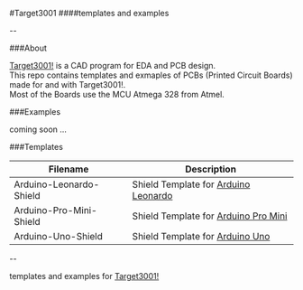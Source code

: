 #Target3001
####templates and examples

--

###About

[Target3001!](http://www.ibfriedrich.com/) is a CAD program for EDA and PCB design.  
This repo contains templates and exmaples of PCBs (Printed Circuit Boards) made for and with Target3001!.  
Most of the Boards use the MCU Atmega 328 from Atmel.  

###Examples

coming soon ...

###Templates

Filename                | Description
------------------------|---------------------------------------
Arduino-Leonardo-Shield | Shield Template for [Arduino Leonardo](http://arduino.cc/en/Main/ArduinoBoardLeonardo)
Arduino-Pro-Mini-Shield | Shield Template for [Arduino Pro Mini](http://arduino.cc/en/Main/ArduinoBoardProMini)
Arduino-Uno-Shield      | Shield Template for [Arduino Uno](http://arduino.cc/en/Main/ArduinoBoardUno)

--

templates and examples for [Target3001!](http://www.ibfriedrich.com/)
